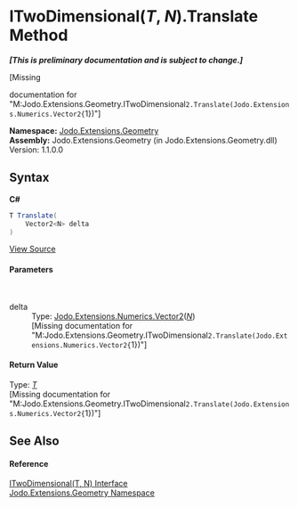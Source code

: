 # ITwoDimensional(*T*, *N*).Translate Method 
 _**\[This is preliminary documentation and is subject to change.\]**_

\[Missing <summary> documentation for "M:Jodo.Extensions.Geometry.ITwoDimensional`2.Translate(Jodo.Extensions.Numerics.Vector2{`1})"\]

**Namespace:**&nbsp;<a href="N_Jodo_Extensions_Geometry">Jodo.Extensions.Geometry</a><br />**Assembly:**&nbsp;Jodo.Extensions.Geometry (in Jodo.Extensions.Geometry.dll) Version: 1.1.0.0

## Syntax

**C#**<br />
``` C#
T Translate(
	Vector2<N> delta
)
```

<a href="https://github.com/JosephJShort/Jodo.Extensions/blob/main/src/Jodo.Extensions.Geometry/ITwoDimensional.cs" rel="noopener noreferrer" title="View the source code">View Source</a><br />

#### Parameters
&nbsp;<dl><dt>delta</dt><dd>Type: <a href="T_Jodo_Extensions_Numerics_Vector2_1">Jodo.Extensions.Numerics.Vector2</a>(<a href="T_Jodo_Extensions_Geometry_ITwoDimensional_2">*N*</a>)<br />\[Missing <param name="delta"/> documentation for "M:Jodo.Extensions.Geometry.ITwoDimensional`2.Translate(Jodo.Extensions.Numerics.Vector2{`1})"\]</dd></dl>

#### Return Value
Type: <a href="T_Jodo_Extensions_Geometry_ITwoDimensional_2">*T*</a><br />\[Missing <returns> documentation for "M:Jodo.Extensions.Geometry.ITwoDimensional`2.Translate(Jodo.Extensions.Numerics.Vector2{`1})"\]

## See Also


#### Reference
<a href="T_Jodo_Extensions_Geometry_ITwoDimensional_2">ITwoDimensional(T, N) Interface</a><br /><a href="N_Jodo_Extensions_Geometry">Jodo.Extensions.Geometry Namespace</a><br />